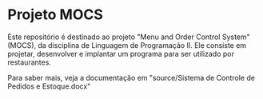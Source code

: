# Projeto MOCS
 
Este repositório é destinado ao projeto "Menu and Order Control System" (MOCS), da disciplina de Linguagem de Programação II.
Ele consiste em projetar, desenvolver e implantar um programa para ser utilizado por restaurantes.

Para saber mais, veja a documentação em "source/Sistema de Controle de Pedidos e Estoque.docx"
